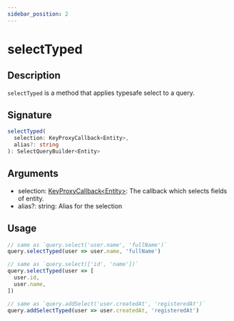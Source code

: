 ```yaml
---
sidebar_position: 2
---
```


# selectTyped

## Description
`selectTyped` is a method that applies typesafe select to a query.

## Signature
```typescript
selectTyped(
  selection: KeyProxyCallback<Entity>,
  alias?: string
): SelectQueryBuilder<Entity>
```

## Arguments
- selection: [KeyProxyCallback&lt;Entity&gt;](./types/KeyProxyCallback): The callback which selects fields of entity.
- alias?: string: Alias for the selection

## Usage

```typescript
// same as `query.select('user.name', 'fullName')`
query.selectTyped(user => user.name, 'fullName')
```

```typescript
// same as `query.select(['id', 'name'])`
query.selectTyped(user => [
  user.id,
  user.name,
])
```

```typescript
// same as `query.addSelect('user.createdAt', 'registeredAt')`
query.addSelectTyped(user => user.createdAt, 'registeredAt')
```
